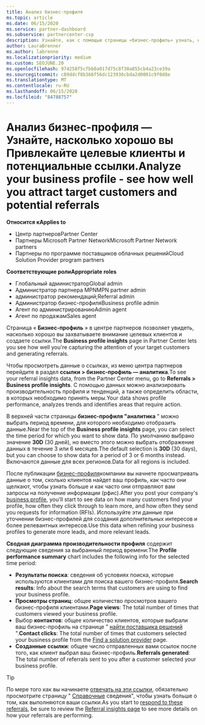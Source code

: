 ```yaml
---
title: Анализ бизнес-профиля
ms.topic: article
ms.date: 06/15/2020
ms.service: partner-dashboard
ms.subservice: partnercenter-csp
description: Узнайте, как с помощью страницы «бизнес-профиль» узнать, насколько хорошо вы захватываете внимание целевых клиентов и создаете ссылки.
author: LauraBrenner
ms.author: labrenne
ms.localizationpriority: medium
ms.custom: SEOJUNE.20
ms.openlocfilehash: 974258f5cfbb0a017d75c8f30a855cb4a23ce39a
ms.sourcegitcommit: c89ddcf8b366f56dc123936cbda2d0001c9f0d8e
ms.translationtype: MT
ms.contentlocale: ru-RU
ms.lasthandoff: 06/15/2020
ms.locfileid: "84788757"
---
```

# <a name="analyze-your-business-profile---see-how-well-you-attract-target-customers-and-potential-referrals"></a><span data-ttu-id="9a97c-103">Анализ бизнес-профиля — Узнайте, насколько хорошо вы Привлекайте целевые клиенты и потенциальные ссылки.</span><span class="sxs-lookup"><span data-stu-id="9a97c-103">Analyze your business profile - see how well you attract target customers and potential referrals</span></span>
<!-- 
https://go.microsoft.com/fwlink/?linkid=849120
-->

<span data-ttu-id="9a97c-104">**Относится к**</span><span class="sxs-lookup"><span data-stu-id="9a97c-104">**Applies to**</span></span>

- <span data-ttu-id="9a97c-105">Центр партнеров</span><span class="sxs-lookup"><span data-stu-id="9a97c-105">Partner Center</span></span>
- <span data-ttu-id="9a97c-106">Партнеры Microsoft Partner Network</span><span class="sxs-lookup"><span data-stu-id="9a97c-106">Microsoft Partner Network partners</span></span>
- <span data-ttu-id="9a97c-107">Партнеры по программе поставщиков облачных решений</span><span class="sxs-lookup"><span data-stu-id="9a97c-107">Cloud Solution Provider program partners</span></span>

<span data-ttu-id="9a97c-108">**Соответствующие роли**</span><span class="sxs-lookup"><span data-stu-id="9a97c-108">**Appropriate roles**</span></span>

- <span data-ttu-id="9a97c-109">Глобальный администратор</span><span class="sxs-lookup"><span data-stu-id="9a97c-109">Global admin</span></span>
- <span data-ttu-id="9a97c-110">Администратор партнера MPN</span><span class="sxs-lookup"><span data-stu-id="9a97c-110">MPN partner admin</span></span>
- <span data-ttu-id="9a97c-111">администратор рекомендаций;</span><span class="sxs-lookup"><span data-stu-id="9a97c-111">Referral admin</span></span>
- <span data-ttu-id="9a97c-112">Администратор бизнес-профиля</span><span class="sxs-lookup"><span data-stu-id="9a97c-112">Business profile admin</span></span>
- <span data-ttu-id="9a97c-113">Агент по администрированию</span><span class="sxs-lookup"><span data-stu-id="9a97c-113">Admin agent</span></span>
- <span data-ttu-id="9a97c-114">Агент по продажам</span><span class="sxs-lookup"><span data-stu-id="9a97c-114">Sales agent</span></span>

<span data-ttu-id="9a97c-115">Страница « **Бизнес-профиль** » в центре партнеров позволяет увидеть, насколько хорошо вы захватываете внимание целевых клиентов и создаете ссылки.</span><span class="sxs-lookup"><span data-stu-id="9a97c-115">The **Business profile insights** page in Partner Center lets you see how well you're capturing the attention of your target customers and generating referrals.</span></span>

<span data-ttu-id="9a97c-116">Чтобы просмотреть данные о ссылках, из меню центра партнеров перейдите в раздел **ссылки > бизнес-профиль — аналитика**.</span><span class="sxs-lookup"><span data-stu-id="9a97c-116">To see your referral insights data, from the Partner Center menu, go to **Referrals > Business profile insights**.</span></span> <span data-ttu-id="9a97c-117">С помощью данных можно анализировать производительность профиля и тенденций, а также определить области, в которых необходимо принять меры.</span><span class="sxs-lookup"><span data-stu-id="9a97c-117">Your data shows profile performance, analyzes trends and identifies areas that require action.</span></span>

<span data-ttu-id="9a97c-118">В верхней части страницы **бизнес-профиля "аналитика** " можно выбрать период времени, для которого необходимо отобразить данные.</span><span class="sxs-lookup"><span data-stu-id="9a97c-118">Near the top of the **Business profile insights** page, you can select the time period for which you want to show data.</span></span> <span data-ttu-id="9a97c-119">По умолчанию выбрано значение **30D** (30 дней), но вместо этого можно выбрать отображение данных в течение 3 или 6 месяцев.</span><span class="sxs-lookup"><span data-stu-id="9a97c-119">The default selection is **30D** (30 days), but you can choose to show data for a period of 3 or 6 months instead.</span></span> <span data-ttu-id="9a97c-120">Включаются данные для всех регионов.</span><span class="sxs-lookup"><span data-stu-id="9a97c-120">Data for all regions is included.</span></span>

<span data-ttu-id="9a97c-121">После публикации [бизнес-профиля](create-a-marketing-profile.md)компании вы начнете просматривать данные о том, сколько клиентов найдет ваш профиль, как часто они щелкают, чтобы узнать больше и как часто они отправляют вам запросы на получение информации (рфис).</span><span class="sxs-lookup"><span data-stu-id="9a97c-121">After you post your company's [business profile](create-a-marketing-profile.md), you'll start to see data on how many customers find your profile, how often they click through to learn more, and how often they send you requests for information (RFIs).</span></span> <span data-ttu-id="9a97c-122">Используйте эти данные при уточнении бизнес-профилей для создания дополнительных интересов и более релевантных интересов.</span><span class="sxs-lookup"><span data-stu-id="9a97c-122">Use this data when refining your business profiles to generate more leads, and more relevant leads.</span></span>

<span data-ttu-id="9a97c-123">**Сводная диаграмма производительности профиля** содержит следующие сведения за выбранный период времени:</span><span class="sxs-lookup"><span data-stu-id="9a97c-123">The **Profile performance summary** chart includes the following info for the selected time period:</span></span>

- <span data-ttu-id="9a97c-124">**Результаты поиска**: сведения об условиях поиска, которые используются клиентами для поиска вашего бизнес-профиля.</span><span class="sxs-lookup"><span data-stu-id="9a97c-124">**Search results**: Info about the search terms that customers are using to find your business profile.</span></span>
- <span data-ttu-id="9a97c-125">**Просмотры страниц**: общее количество просмотров вашего бизнес-профиля клиентами.</span><span class="sxs-lookup"><span data-stu-id="9a97c-125">**Page views**: The total number of times that customers viewed your business profile.</span></span>
- <span data-ttu-id="9a97c-126">Выбор **контактов**: общее количество клиентов, которые выбрали ваш бизнес-профиль на странице " [найти поставщика решений](https://www.microsoft.com/solution-providers/home) ".</span><span class="sxs-lookup"><span data-stu-id="9a97c-126">**Contact clicks**: The total number of times that customers selected your business profile from the [Find a solution provider](https://www.microsoft.com/solution-providers/home) page.</span></span>
- <span data-ttu-id="9a97c-127">**Созданные ссылки**: общее число отправленных вами ссылок после того, как клиент выбрал ваш бизнес-профиль.</span><span class="sxs-lookup"><span data-stu-id="9a97c-127">**Referrals generated**: The total number of referrals sent to you after a customer selected your business profile.</span></span>

> [!TIP]
> <span data-ttu-id="9a97c-128">По мере того как вы начинаете [отвечать на эти ссылки](responding-to-referrals.md), обязательно просмотрите страницу " [Справочные](referral-insights.md) сведения", чтобы узнать больше о том, как выполняются ваши ссылки.</span><span class="sxs-lookup"><span data-stu-id="9a97c-128">As you start to [respond to these referrals](responding-to-referrals.md), be sure to review the [Referral insights page](referral-insights.md) to see more details on how your referrals are performing.</span></span>

